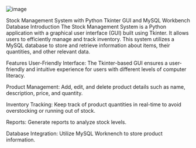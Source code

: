 ![image](https://github.com/user-attachments/assets/31a6c4d8-9fc7-4f16-a533-809baabdeef6)


Stock Management System with Python Tkinter GUI and MySQL Workbench Database Introduction The Stock Management System is a Python application with a graphical user interface (GUI) built using Tkinter. It allows users to efficiently manage and track inventory. This system utilizes a MySQL database to store and retrieve information about items, their quantities, and other relevant data.

Features User-Friendly Interface: The Tkinter-based GUI ensures a user-friendly and intuitive experience for users with different levels of computer literacy.

Product Management: Add, edit, and delete product details such as name, description, price, and quantity.

Inventory Tracking: Keep track of product quantities in real-time to avoid overstocking or running out of stock.

Reports: Generate reports to analyze stock levels.

Database Integration: Utilize MySQL Worknench to store product information.
